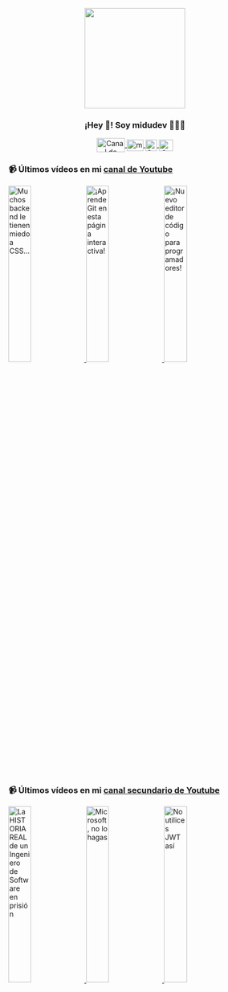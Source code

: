 <p align="center" width="300">
   <img align="center" width="200" src="https://user-images.githubusercontent.com/1561955/106762302-fda9de00-6635-11eb-99be-3ef744e60c0e.png" />
   <h3 align="center">¡Hey 👋! Soy midudev 👨🏻‍💻</h3>
</p>

<p align="center">
   <a href="https://twitch.tv/midudev" target="blank">
    <img align="center" src="https://upload.wikimedia.org/wikipedia/commons/c/ce/Twitch_logo_2019.svg" alt="Canal de Twitch de midudev" height="28px" width="56px" />
  </a>
  <span style="width: 8px;"> </span>
   <a href="https://youtube.com/midudev" target="blank">
    <img align="center" src="https://upload.wikimedia.org/wikipedia/commons/0/09/YouTube_full-color_icon_%282017%29.svg" alt="midudev" height="23px" width="33px" />
  </a>
  <span style="width: 8px;"> </span>
  <a href="https://instagram.com/midu.dev" target="blank">
    <img align="center" src="https://upload.wikimedia.org/wikipedia/commons/e/e7/Instagram_logo_2016.svg" alt="Canal de Instagram de midu.dev" height="23px" width="23px" />
  </a>
  <span style="width: 8px;"> </span>
  <a href="https://twitter.com/midudev" target="blank">
    <img align="center" src="https://upload.wikimedia.org/wikipedia/commons/thumb/6/6f/Logo_of_Twitter.svg/2491px-Logo_of_Twitter.svg.png" alt="Canal de Twitter de midudev" height="23px" width="28px" />
  </a>
</p>

### 📹 Últimos vídeos en mi [canal de Youtube](https://youtube.com/midudev?sub_confirmation=1)

<a href='https://youtu.be/Vhl9_nHHRIo' target='_blank'>
  <img width='30%' src='https://img.youtube.com/vi/Vhl9_nHHRIo/mqdefault.jpg' alt='Muchos backend le tienen miedo a CSS...' />
</a>
<a href='https://youtu.be/k1E5LzngP4Q' target='_blank'>
  <img width='30%' src='https://img.youtube.com/vi/k1E5LzngP4Q/mqdefault.jpg' alt='¡Aprende Git en esta página interactiva!' />
</a>
<a href='https://youtu.be/phL63O4nWC0' target='_blank'>
  <img width='30%' src='https://img.youtube.com/vi/phL63O4nWC0/mqdefault.jpg' alt='¡Nuevo editor de código para programadores!' />
</a>

### 📹 Últimos vídeos en mi [canal secundario de Youtube](https://youtube.com/midulive?sub_confirmation=1)

<a href='https://youtu.be/geMw0OZcaak' target='_blank'>
  <img width='30%' src='https://img.youtube.com/vi/geMw0OZcaak/mqdefault.jpg' alt='La HISTORIA REAL de un Ingeniero de Software en prisión' />
</a>
<a href='https://youtu.be/2qjL-MiTPAo' target='_blank'>
  <img width='30%' src='https://img.youtube.com/vi/2qjL-MiTPAo/mqdefault.jpg' alt='Microsoft, no lo hagas' />
</a>
<a href='https://youtu.be/V7R0fkCBcq4' target='_blank'>
  <img width='30%' src='https://img.youtube.com/vi/V7R0fkCBcq4/mqdefault.jpg' alt='No utilices JWT así' />
</a>